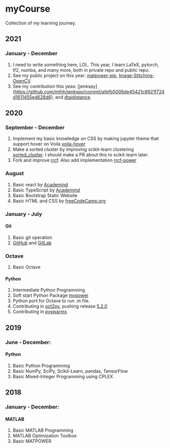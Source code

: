 # myCourse
Collection of my learning journey.

## 2021
### January - December
1. I need to write something here, LOL. This year, I learn LaTeX, pytorch, tf2, numba, and many more, both in private repo and public repo. 
2. See my public project on this year: [matpower-pip](https://github.com/yasirroni/matpower-pip), [Image-Stitching-OpenCV](https://github.com/yasirroni/Image-Stitching-OpenCV/tree/major-update).
3. See my contribution this yeas: [jenkspy]
(https://github.com/mthh/jenkspy/commit/afefb5006de45421c8921f724d1611455ed628d6), and [dtaidistance](https://github.com/wannesm/dtaidistance/pull/146).

## 2020
### September - December
1. Implement my basic knowledge on CSS by making jupyter theme that support hover on Voila [voila-hover](https://github.com/yasirroni/voila-hover)
2. Make a sorted cluster by improving scikit-learn clustering [sorted_cluster](https://github.com/yasirroni/sorted_cluster). I should make a PR about this to scikit-learn later.
3. Fork and improve [rrcf](https://github.com/yasirroni/rrcf/tree/dev-stream2). Also add implementation [rrcf-power](https://github.com/yasirroni/rrcf-power)


### August
1. Basic react by [Academind](https://www.udemy.com/course/react-the-complete-guide-incl-redux)
2. Basic TypeScript by [Academind](https://www.youtube.com/watch?v=BwuLxPH8IDs)
3. Basic Bootstrap Static Website
4. Basic HTML and CSS by [freeCodeCamp.org](https://www.youtube.com/watch?v=mU6anWqZJcc&t=176s)

### January - July
#### Git
1. Basic git operation
2. [GitHub](https://github.com/yasirroni) and [GitLab](https://gitlab.com/yasirroni)

### Octave
1. Basic Octave

#### Python
1. Intermediate Python Programming
2. Soft start Python Package [mypower](https://github.com/yasirroni/mypower)
2. Python port for Octave to run .m file. 
3. Contributing in [oct2py](https://github.com/yasirroni/oct2py), pushing release [5.2.0](https://github.com/blink1073/oct2py/pull/170) 
4. Contributing in [pyswarms](https://github.com/ljvmiranda921/pyswarms)

## 2019
### June - December:
#### Python 
1. Basic Python Programming
2. Basic NumPy, SciPy, Scikit-Learn, pandas, TensorFlow
3. Basic Mixed-Integer Programming using CPLEX

## 2018
### January - December:
#### MATLAB
1. Basic MATLAB Programming
2. MATLAB Optimization Toolbox
3. Basic MATPOWER